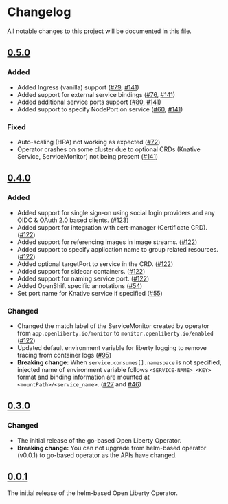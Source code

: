 <!--
This file includes chronologically ordered list of notable changes visible to end users for each version of the Open Liberty Operator. Keep a summary of the change and link to the pull request.

The format is based on [Keep a Changelog](https://keepachangelog.com/en/1.0.0/),
and this project adheres to [Semantic Versioning](https://semver.org/spec/v2.0.0.html).
-->

# Changelog

All notable changes to this project will be documented in this file.


## [0.5.0]

### Added

- Added Ingress (vanilla) support ([#79](https://github.com/application-stacks/runtime-component-operator/pull/79), [#141](https://github.com/OpenLiberty/open-liberty-operator/pull/141))
- Added support for external service bindings ([#76](https://github.com/application-stacks/runtime-component-operator/pull/76), [#141](https://github.com/OpenLiberty/open-liberty-operator/pull/141))
- Added additional service ports support ([#80](https://github.com/application-stacks/runtime-component-operator/pull/80), [#141](https://github.com/OpenLiberty/open-liberty-operator/pull/141))
- Added support to specify NodePort on service ([#60](https://github.com/application-stacks/runtime-component-operator/pull/60), [#141](https://github.com/OpenLiberty/open-liberty-operator/pull/141))

### Fixed

- Auto-scaling (HPA) not working as expected ([#72](https://github.com/application-stacks/runtime-component-operator/pull/72))
- Operator crashes on some cluster due to optional CRDs (Knative Service, ServiceMonitor) not being present ([#141](https://github.com/OpenLiberty/open-liberty-operator/pull/141))


## [0.4.0]

### Added

- Added support for single sign-on using social login providers and any OIDC & OAuth 2.0 based clients. ([#123](https://github.com/OpenLiberty/open-liberty-operator/pull/122))
- Added support for integration with cert-manager (Certificate CRD). ([#122](https://github.com/OpenLiberty/open-liberty-operator/pull/122))
- Added support for referencing images in image streams. ([#122](https://github.com/OpenLiberty/open-liberty-operator/pull/122))
- Added support to specify application name to group related resources. ([#122](https://github.com/OpenLiberty/open-liberty-operator/pull/122))
- Added optional targetPort to service in the CRD. ([#122](https://github.com/OpenLiberty/open-liberty-operator/pull/122))
- Added support for sidecar containers. ([#122](https://github.com/OpenLiberty/open-liberty-operator/pull/122))
- Added support for naming service port.  ([#122](https://github.com/OpenLiberty/open-liberty-operator/pull/122))
- Added OpenShift specific annotations ([#54](https://github.com/application-stacks/runtime-component-operator/pull/54))
- Set port name for Knative service if specified ([#55](https://github.com/application-stacks/runtime-component-operator/pull/55))

### Changed

- Changed the match label of the ServiceMonitor created by operator from `app.openliberty.io/monitor` to `monitor.openliberty.io/enabled` ([#122](https://github.com/OpenLiberty/open-liberty-operator/pull/122))
- Updated default environment variable for liberty logging to remove tracing from container logs ([#95](https://github.com/OpenLiberty/open-liberty-operator/issues/95))
- **Breaking change:** When `service.consumes[].namespace` is not specified, injected name of environment variable follows `<SERVICE-NAME>_<KEY>` format and binding information are mounted at `<mountPath>/<service_name>`. ([#27](https://github.com/application-stacks/runtime-component-operator/pull/27) and [#46](https://github.com/application-stacks/runtime-component-operator/pull/46))

## [0.3.0]

### Changed

- The initial release of the go-based Open Liberty Operator. 
- **Breaking change:** You can not upgrade from helm-based operator (v0.0.1) to go-based operator as the APIs have changed. 

## [0.0.1]

The initial release of the helm-based Open Liberty Operator.

[Unreleased]: https://github.com/OpenLiberty/open-liberty-operator/compare/v0.5.0...HEAD
[0.5.0]: https://github.com/OpenLiberty/open-liberty-operator/compare/v0.4.0...v0.5.0
[0.4.0]: https://github.com/OpenLiberty/open-liberty-operator/compare/v0.3.0...v0.4.0
[0.3.0]: https://github.com/OpenLiberty/open-liberty-operator/compare/v0.0.1...v0.3.0
[0.0.1]: https://github.com/OpenLiberty/open-liberty-operator/releases/tag/v0.0.1
